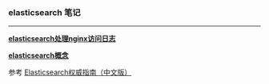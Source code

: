 ### elasticsearch 笔记

---

[**elasticsearch处理nginx访问日志**](elasticsearch处理nginx访问日志.md)

[**elasticsearch概念**](elasticsearch概念.md) 

参考 [Elasticsearch权威指南（中文版）](http://es.xiaoleilu.com/)
